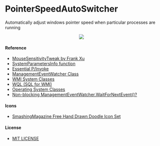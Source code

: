 # PointerSpeedAutoSwitcher
Automatically adjust windows pointer speed when particular processes are running

<div align="center"><img src="https://raw.githubusercontent.com/mogggy/PointerSpeedAutoSwitcher/PointerSpeedAutoSwitcher/master/images/demo.png" /></div>  

#### Reference
* [MouseSensitivityTweak by Frank Xu](https://github.com/northbright/MouseSensitivityTweak)
* [SystemParametersInfo function](https://msdn.microsoft.com/en-us/library/windows/desktop/ms724947(v=vs.85).aspx)
* [Essential P/Invoke](https://www.codeproject.com/Articles/12121/Essential-P-Invoke)
* [ManagementEventWatcher Class](https://docs.microsoft.com/en-us/dotnet/api/system.management.managementeventwatcher?view=netframework-4.7.2)
* [WMI System Classes](https://docs.microsoft.com/en-us/windows/desktop/WmiSdk/wmi-system-classes)
* [WQL (SQL for WMI)](https://docs.microsoft.com/en-us/windows/desktop/WmiSdk/wql-sql-for-wmi)
* [Operating System Classes](https://docs.microsoft.com/en-us/windows/desktop/cimwin32prov/operating-system-classes)
* [Non-blocking ManagementEventWatcher.WaitForNextEvent()?](https://social.msdn.microsoft.com/Forums/vstudio/en-US/c2b6a2f4-eb84-4bbb-acdb-bbef4b0611e6/nonblocking-managementeventwatcherwaitfornextevent)

#### Icons
* [SmashingMagazine Free Hand Drawn Doodle Icon Set](https://www.smashingmagazine.com/2014/11/free-hand-drawn-doodle-icon-set-100-icons-png-psd-svg/)

#### License
* [MIT LICENSE](./LICENSE)
